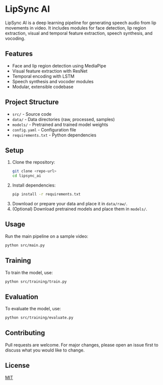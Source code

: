 # LipSync AI

LipSync AI is a deep learning pipeline for generating speech audio from lip movements in video. It includes modules for face detection, lip region extraction, visual and temporal feature extraction, speech synthesis, and vocoding.

## Features
- Face and lip region detection using MediaPipe
- Visual feature extraction with ResNet
- Temporal encoding with LSTM
- Speech synthesis and vocoder modules
- Modular, extensible codebase

## Project Structure
- `src/` - Source code
- `data/` - Data directories (raw, processed, samples)
- `models/` - Pretrained and trained model weights
- `config.yaml` - Configuration file
- `requirements.txt` - Python dependencies

## Setup
1. Clone the repository:
   ```bash
   git clone <repo-url>
   cd lipsync_ai
   ```
2. Install dependencies:
   ```bash
   pip install -r requirements.txt
   ```
3. Download or prepare your data and place it in `data/raw/`.
4. (Optional) Download pretrained models and place them in `models/`.

## Usage
Run the main pipeline on a sample video:
```bash
python src/main.py
```

## Training
To train the model, use:
```bash
python src/training/train.py
```

## Evaluation
To evaluate the model, use:
```bash
python src/training/evaluate.py
```

## Contributing
Pull requests are welcome. For major changes, please open an issue first to discuss what you would like to change.

## License
[MIT](LICENSE) 
